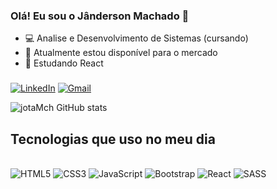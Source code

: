 ### Olá! Eu sou o Jânderson Machado 👋
- 💻 Analise e Desenvolvimento de Sistemas (cursando)
- 🔭 Atualmente estou disponível para o mercado
- 🌱 Estudando React
###
[![LinkedIn](https://img.shields.io/badge/LinkedIn-0077B5?style=for-the-badge&logo=linkedin&logoColor=white)](https://www.linkedin.com/in/j%C3%A2nderson-machado-082b54259/) 
[![Gmail](https://img.shields.io/badge/Gmail-D14836?style=for-the-badge&logo=gmail&logoColor=white)](mailto:jandersonmachado090@gmail.com) 

![jotaMch GitHub stats](https://github-readme-stats.vercel.app/api?username=jotaMch&show_icons=true&theme=merko)


## Tecnologias que uso no meu dia
<div style="display: inline-block"><br/>
          <img aling="center" src="https://img.shields.io/badge/HTML5-E34F26?style=for-the-badge&logo=html5&logoColor=white" alt="HTML5"/>                    
          <img aling="center" src="https://img.shields.io/badge/CSS3-1572B6?style=for-the-badge&logo=css3&logoColor=white" alt="CSS3"/>          
          <img aling="center" src="https://img.shields.io/badge/JavaScript-F7DF1E?style=for-the-badge&logo=javascript&logoColor=black" alt="JavaScript"/>          
          <img aling="center" src="https://img.shields.io/badge/Bootstrap-563D7C?style=for-the-badge&logo=bootstrap&logoColor=white" alt="Bootstrap"/>          
          <img aling="center" src="https://img.shields.io/badge/React-20232A?style=for-the-badge&logo=react&logoColor=61DAFB" alt="React"/>
          <img aling="center" src="https://img.shields.io/badge/Sass-CC6699?style=for-the-badge&logo=sass&logoColor=white" alt="SASS"/>
</div>

